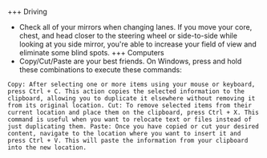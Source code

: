 +++ Driving
- Check all of your mirrors when changing lanes. If you move your core, chest, and head closer to the steering wheel or side-to-side while looking at you side mirror, you're able to increase your field of view and eliminate some blind spots.
+++ Computers
- Copy/Cut/Paste are your best friends. On Windows, press and hold these combinations to execute these commands:
```
Copy: After selecting one or more items using your mouse or keyboard, press Ctrl + C. This action copies the selected information to the clipboard, allowing you to duplicate it elsewhere without removing it from its original location. Cut: To remove selected items from their current location and place them on the clipboard, press Ctrl + X. This command is useful when you want to relocate text or files instead of just duplicating them. Paste: Once you have copied or cut your desired content, navigate to the location where you want to insert it and press Ctrl + V. This will paste the information from your clipboard into the new location.
```